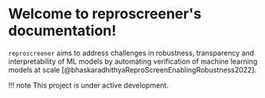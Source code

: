 # Welcome to reproscreener's documentation!

`reproscreener` aims to address challenges in robustness, transparency and interpretability of ML models by automating verification of machine learning models at scale [@bhaskaradhithyaReproScreenEnablingRobustness2022].

!!! note
    This project is under active development.